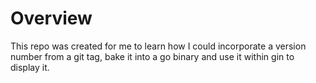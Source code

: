 # Overview
This repo was created for me to learn how I could incorporate a version number from a git tag, bake it into a go binary and use it within gin to display it.
